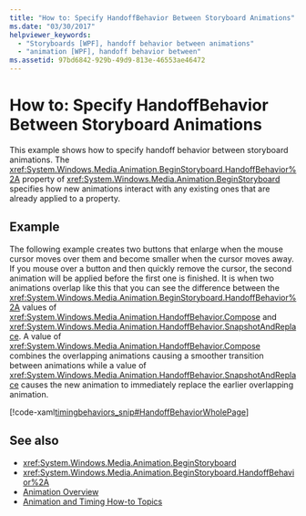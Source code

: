 ```yaml
---
title: "How to: Specify HandoffBehavior Between Storyboard Animations"
ms.date: "03/30/2017"
helpviewer_keywords: 
  - "Storyboards [WPF], handoff behavior between animations"
  - "animation [WPF], handoff behavior between"
ms.assetid: 97bd6842-929b-49d9-813e-46553ae46472
---
```

# How to: Specify HandoffBehavior Between Storyboard Animations
This example shows how to specify handoff behavior between storyboard animations. The <xref:System.Windows.Media.Animation.BeginStoryboard.HandoffBehavior%2A> property of <xref:System.Windows.Media.Animation.BeginStoryboard> specifies how new animations interact with any existing ones that are already applied to a property.  
  
## Example  
 The following example creates two buttons that enlarge when the mouse cursor moves over them and become smaller when the cursor moves away. If you mouse over a button and then quickly remove the cursor, the second animation will be applied before the first one is finished. It is when two animations overlap like this that you can see the difference between the <xref:System.Windows.Media.Animation.BeginStoryboard.HandoffBehavior%2A> values of <xref:System.Windows.Media.Animation.HandoffBehavior.Compose> and <xref:System.Windows.Media.Animation.HandoffBehavior.SnapshotAndReplace>. A value of <xref:System.Windows.Media.Animation.HandoffBehavior.Compose> combines the overlapping animations causing a smoother transition between animations while a value of <xref:System.Windows.Media.Animation.HandoffBehavior.SnapshotAndReplace> causes the new animation to immediately replace the earlier overlapping animation.  
  
 [!code-xaml[timingbehaviors_snip#HandoffBehaviorWholePage](../../../../samples/snippets/csharp/VS_Snippets_Wpf/timingbehaviors_snip/CSharp/HandoffBehaviorExample.xaml#handoffbehaviorwholepage)]  
  
## See also
- <xref:System.Windows.Media.Animation.BeginStoryboard>
- <xref:System.Windows.Media.Animation.BeginStoryboard.HandoffBehavior%2A>
- [Animation Overview](animation-overview.md)
- [Animation and Timing How-to Topics](animation-and-timing-how-to-topics.md)

